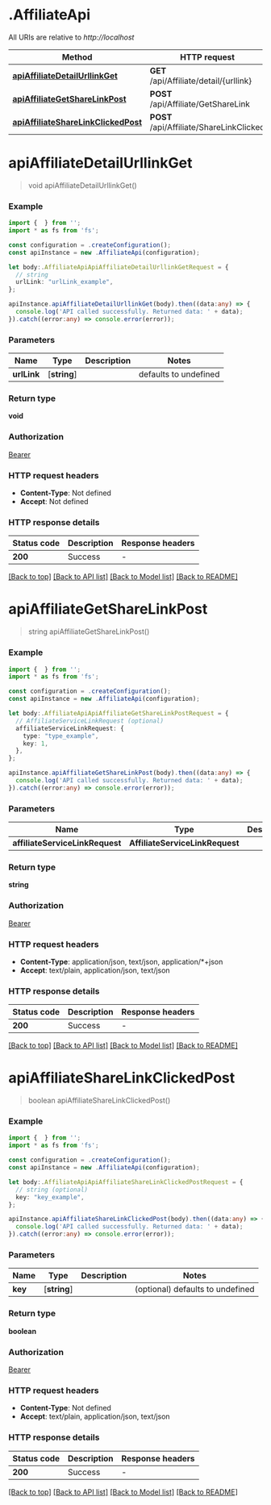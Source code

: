 # .AffiliateApi

All URIs are relative to *http://localhost*

Method | HTTP request | Description
------------- | ------------- | -------------
[**apiAffiliateDetailUrllinkGet**](AffiliateApi.md#apiAffiliateDetailUrllinkGet) | **GET** /api/Affiliate/detail/{urllink} | 
[**apiAffiliateGetShareLinkPost**](AffiliateApi.md#apiAffiliateGetShareLinkPost) | **POST** /api/Affiliate/GetShareLink | 
[**apiAffiliateShareLinkClickedPost**](AffiliateApi.md#apiAffiliateShareLinkClickedPost) | **POST** /api/Affiliate/ShareLinkClicked | 


# **apiAffiliateDetailUrllinkGet**
> void apiAffiliateDetailUrllinkGet()


### Example


```typescript
import {  } from '';
import * as fs from 'fs';

const configuration = .createConfiguration();
const apiInstance = new .AffiliateApi(configuration);

let body:.AffiliateApiApiAffiliateDetailUrllinkGetRequest = {
  // string
  urlLink: "urlLink_example",
};

apiInstance.apiAffiliateDetailUrllinkGet(body).then((data:any) => {
  console.log('API called successfully. Returned data: ' + data);
}).catch((error:any) => console.error(error));
```


### Parameters

Name | Type | Description  | Notes
------------- | ------------- | ------------- | -------------
 **urlLink** | [**string**] |  | defaults to undefined


### Return type

**void**

### Authorization

[Bearer](README.md#Bearer)

### HTTP request headers

 - **Content-Type**: Not defined
 - **Accept**: Not defined


### HTTP response details
| Status code | Description | Response headers |
|-------------|-------------|------------------|
**200** | Success |  -  |

[[Back to top]](#) [[Back to API list]](README.md#documentation-for-api-endpoints) [[Back to Model list]](README.md#documentation-for-models) [[Back to README]](README.md)

# **apiAffiliateGetShareLinkPost**
> string apiAffiliateGetShareLinkPost()


### Example


```typescript
import {  } from '';
import * as fs from 'fs';

const configuration = .createConfiguration();
const apiInstance = new .AffiliateApi(configuration);

let body:.AffiliateApiApiAffiliateGetShareLinkPostRequest = {
  // AffiliateServiceLinkRequest (optional)
  affiliateServiceLinkRequest: {
    type: "type_example",
    key: 1,
  },
};

apiInstance.apiAffiliateGetShareLinkPost(body).then((data:any) => {
  console.log('API called successfully. Returned data: ' + data);
}).catch((error:any) => console.error(error));
```


### Parameters

Name | Type | Description  | Notes
------------- | ------------- | ------------- | -------------
 **affiliateServiceLinkRequest** | **AffiliateServiceLinkRequest**|  |


### Return type

**string**

### Authorization

[Bearer](README.md#Bearer)

### HTTP request headers

 - **Content-Type**: application/json, text/json, application/*+json
 - **Accept**: text/plain, application/json, text/json


### HTTP response details
| Status code | Description | Response headers |
|-------------|-------------|------------------|
**200** | Success |  -  |

[[Back to top]](#) [[Back to API list]](README.md#documentation-for-api-endpoints) [[Back to Model list]](README.md#documentation-for-models) [[Back to README]](README.md)

# **apiAffiliateShareLinkClickedPost**
> boolean apiAffiliateShareLinkClickedPost()


### Example


```typescript
import {  } from '';
import * as fs from 'fs';

const configuration = .createConfiguration();
const apiInstance = new .AffiliateApi(configuration);

let body:.AffiliateApiApiAffiliateShareLinkClickedPostRequest = {
  // string (optional)
  key: "key_example",
};

apiInstance.apiAffiliateShareLinkClickedPost(body).then((data:any) => {
  console.log('API called successfully. Returned data: ' + data);
}).catch((error:any) => console.error(error));
```


### Parameters

Name | Type | Description  | Notes
------------- | ------------- | ------------- | -------------
 **key** | [**string**] |  | (optional) defaults to undefined


### Return type

**boolean**

### Authorization

[Bearer](README.md#Bearer)

### HTTP request headers

 - **Content-Type**: Not defined
 - **Accept**: text/plain, application/json, text/json


### HTTP response details
| Status code | Description | Response headers |
|-------------|-------------|------------------|
**200** | Success |  -  |

[[Back to top]](#) [[Back to API list]](README.md#documentation-for-api-endpoints) [[Back to Model list]](README.md#documentation-for-models) [[Back to README]](README.md)


